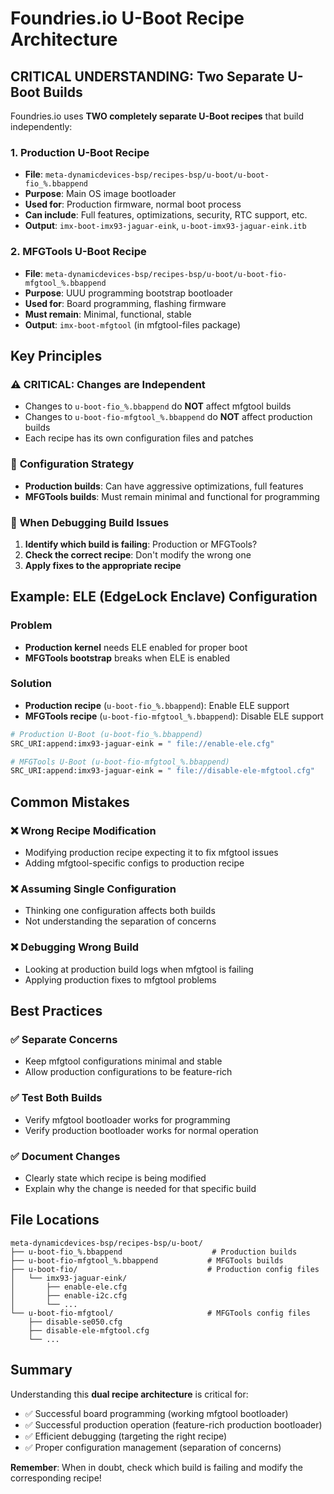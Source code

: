 # Foundries.io U-Boot Recipe Architecture

## CRITICAL UNDERSTANDING: Two Separate U-Boot Builds

Foundries.io uses **TWO completely separate U-Boot recipes** that build independently:

### 1. Production U-Boot Recipe
- **File**: `meta-dynamicdevices-bsp/recipes-bsp/u-boot/u-boot-fio_%.bbappend`
- **Purpose**: Main OS image bootloader
- **Used for**: Production firmware, normal boot process
- **Can include**: Full features, optimizations, security, RTC support, etc.
- **Output**: `imx-boot-imx93-jaguar-eink`, `u-boot-imx93-jaguar-eink.itb`

### 2. MFGTools U-Boot Recipe  
- **File**: `meta-dynamicdevices-bsp/recipes-bsp/u-boot/u-boot-fio-mfgtool_%.bbappend`
- **Purpose**: UUU programming bootstrap bootloader
- **Used for**: Board programming, flashing firmware
- **Must remain**: Minimal, functional, stable
- **Output**: `imx-boot-mfgtool` (in mfgtool-files package)

## Key Principles

### ⚠️ **CRITICAL**: Changes are Independent
- Changes to `u-boot-fio_%.bbappend` do **NOT** affect mfgtool builds
- Changes to `u-boot-fio-mfgtool_%.bbappend` do **NOT** affect production builds
- Each recipe has its own configuration files and patches

### 🎯 **Configuration Strategy**
- **Production builds**: Can have aggressive optimizations, full features
- **MFGTools builds**: Must remain minimal and functional for programming

### 🔧 **When Debugging Build Issues**
1. **Identify which build is failing**: Production or MFGTools?
2. **Check the correct recipe**: Don't modify the wrong one
3. **Apply fixes to the appropriate recipe**

## Example: ELE (EdgeLock Enclave) Configuration

### Problem
- **Production kernel** needs ELE enabled for proper boot
- **MFGTools bootstrap** breaks when ELE is enabled

### Solution
- **Production recipe** (`u-boot-fio_%.bbappend`): Enable ELE support
- **MFGTools recipe** (`u-boot-fio-mfgtool_%.bbappend`): Disable ELE support

```bash
# Production U-Boot (u-boot-fio_%.bbappend)
SRC_URI:append:imx93-jaguar-eink = " file://enable-ele.cfg"

# MFGTools U-Boot (u-boot-fio-mfgtool_%.bbappend)  
SRC_URI:append:imx93-jaguar-eink = " file://disable-ele-mfgtool.cfg"
```

## Common Mistakes

### ❌ **Wrong Recipe Modification**
- Modifying production recipe expecting it to fix mfgtool issues
- Adding mfgtool-specific configs to production recipe

### ❌ **Assuming Single Configuration**
- Thinking one configuration affects both builds
- Not understanding the separation of concerns

### ❌ **Debugging Wrong Build**
- Looking at production build logs when mfgtool is failing
- Applying production fixes to mfgtool problems

## Best Practices

### ✅ **Separate Concerns**
- Keep mfgtool configurations minimal and stable
- Allow production configurations to be feature-rich

### ✅ **Test Both Builds**
- Verify mfgtool bootloader works for programming
- Verify production bootloader works for normal operation

### ✅ **Document Changes**
- Clearly state which recipe is being modified
- Explain why the change is needed for that specific build

## File Locations

```
meta-dynamicdevices-bsp/recipes-bsp/u-boot/
├── u-boot-fio_%.bbappend                    # Production builds
├── u-boot-fio-mfgtool_%.bbappend           # MFGTools builds
├── u-boot-fio/                             # Production config files
│   └── imx93-jaguar-eink/
│       ├── enable-ele.cfg
│       ├── enable-i2c.cfg
│       └── ...
└── u-boot-fio-mfgtool/                     # MFGTools config files
    ├── disable-se050.cfg
    ├── disable-ele-mfgtool.cfg
    └── ...
```

## Summary

Understanding this **dual recipe architecture** is critical for:
- ✅ Successful board programming (working mfgtool bootloader)
- ✅ Successful production operation (feature-rich production bootloader)  
- ✅ Efficient debugging (targeting the right recipe)
- ✅ Proper configuration management (separation of concerns)

**Remember**: When in doubt, check which build is failing and modify the corresponding recipe!
